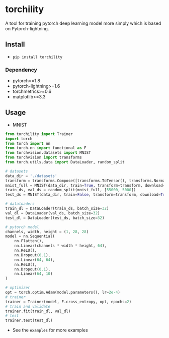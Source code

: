 # torchility

A tool for training pytorch deep learning model more simply which is based on Pytorch-lightning.

## Install

- `pip install torchility`
### Dependency
- pytorch>=1.8
- pytorch-lightning>=1.6
- torchmetrics>=0.6
- matplotlib>=3.3

## Usage

- MNIST

```python
from torchility import Trainer
import torch
from torch import nn
from torch.nn import functional as F
from torchvision.datasets import MNIST
from torchvision import transforms
from torch.utils.data import DataLoader, random_split

# datasets
data_dir = './datasets'
transform = transforms.Compose([transforms.ToTensor(), transforms.Normalize((0.1307,), (0.3081,))])
mnist_full = MNIST(data_dir, train=True, transform=transform, download=True)
train_ds, val_ds = random_split(mnist_full, [55000, 5000])
test_ds = MNIST(data_dir, train=False, transform=transform, download=True)

# dataloaders
train_dl = DataLoader(train_ds, batch_size=32)
val_dl = DataLoader(val_ds, batch_size=32)
test_dl = DataLoader(test_ds, batch_size=32)

# pytorch model
channels, width, height = (1, 28, 28)
model = nn.Sequential(
    nn.Flatten(),
    nn.Linear(channels * width * height, 64),
    nn.ReLU(),
    nn.Dropout(0.1),
    nn.Linear(64, 64),
    nn.ReLU(),
    nn.Dropout(0.1),
    nn.Linear(64, 10)
)

# optimizer
opt = torch.optim.Adam(model.parameters(), lr=2e-4)
# trainer
trainer = Trainer(model, F.cross_entropy, opt, epochs=2)
# train and validate
trainer.fit(train_dl, val_dl)
# test
trainer.test(test_dl)
```

- See the `examples` for more examples 